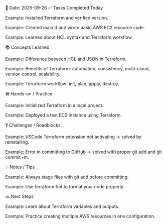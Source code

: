 📅 Date: 2025-09-26
✅ Tasks Completed Today

Example: Installed Terraform and verified version.

Example: Created main.tf and wrote basic AWS EC2 resource code.

Example: Learned about HCL syntax and Terraform workflow.

📚 Concepts Learned

Example: Difference between HCL and JSON in Terraform.

Example: Benefits of Terraform: automation, consistency, multi-cloud, version control, scalability.

Example: Terraform workflow: init, plan, apply, destroy.

🛠 Hands-on / Practice

Example: Initialized Terraform in a local project.

Example: Deployed a test EC2 instance using Terraform.

❓ Challenges / Roadblocks

Example: VSCode Terraform extension not activating → solved by reinstalling.

Example: Error in committing to GitHub → solved with proper git add and git commit -m.

💡 Notes / Tips

Example: Always stage files with git add before committing.

Example: Use terraform fmt to format your code properly.

🔜 Next Steps

Example: Learn about Terraform variables and outputs.

Example: Practice creating multiple AWS resources in one configuration.
